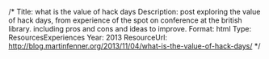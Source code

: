 /*
Title: what is the value of hack days
Description: post exploring the value of hack days, from experience of the spot on conference at the british library.  including pros and cons and ideas to improve.
Format: html
Type: ResourcesExperiences
Year: 2013
ResourceUrl: http://blog.martinfenner.org/2013/11/04/what-is-the-value-of-hack-days/
*/

